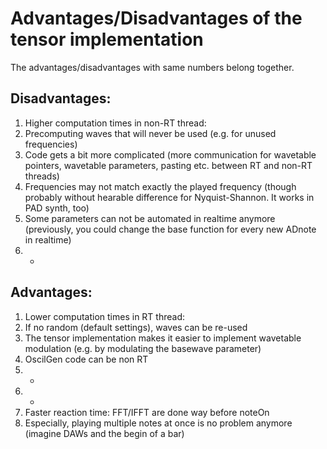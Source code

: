 # Advantages/Disadvantages of the tensor implementation

The advantages/disadvantages with same numbers belong together.

## Disadvantages:

1. Higher computation times in non-RT thread:
  1. Precomputing waves that will never be used (e.g. for unused frequencies)
2. Code gets a bit more complicated (more communication for wavetable pointers, wavetable parameters, pasting etc. between RT and non-RT threads)
3. Frequencies may not match exactly the played frequency (though probably without hearable difference for Nyquist-Shannon. It works in PAD synth, too)
4. Some parameters can not be automated in realtime anymore (previously, you could change the base function for every new ADnote in realtime)
5. -

## Advantages:

1. Lower computation times in RT thread:
  1. If no random (default settings), waves can be re-used
2. The tensor implementation makes it easier to implement wavetable modulation (e.g. by modulating the basewave parameter)
  1. OscilGen code can be non RT
3. -
4. -
5. Faster reaction time: FFT/IFFT are done way before noteOn
  1. Especially, playing multiple notes at once is no problem anymore (imagine DAWs and the begin of a bar)
